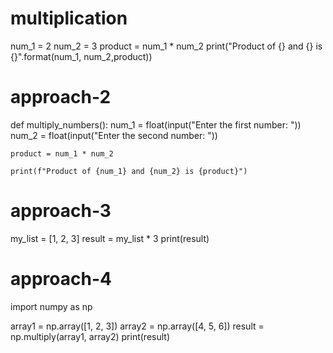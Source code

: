 # multiplication
num_1 = 2
num_2 = 3
product = num_1 * num_2
print("Product of {} and {} is {}".format(num_1, num_2,product))
# approach-2
def multiply_numbers():
    num_1 = float(input("Enter the first number: "))
    num_2 = float(input("Enter the second number: "))

    product = num_1 * num_2

    print(f"Product of {num_1} and {num_2} is {product}")
# approach-3
my_list = [1, 2, 3]
result = my_list * 3
print(result)  
# approach-4
import numpy as np

array1 = np.array([1, 2, 3])
array2 = np.array([4, 5, 6])
result = np.multiply(array1, array2)
print(result)  
